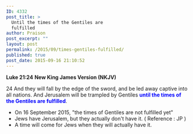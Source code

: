 ```yaml
---
ID: 4332
post_title: >
  Until the times of the Gentiles are
  fulfilled
author: Praison
post_excerpt: ""
layout: post
permalink: /2015/09/times-gentiles-fulfilled/
published: true
post_date: 2015-09-16 21:10:52
---
```

<strong>Luke 21:24</strong>
<strong> New King James Version (NKJV)</strong>

24 And they will fall by the edge of the sword, and be led away captive into all nations. And Jerusalem will be trampled by Gentiles <span style="color: #0000ff;"><strong>until the times of the Gentiles are fulfilled</strong></span>.
<ul>
	<li>On 16 September 2015, "the times of Gentiles are not fulfilled yet"</li>
	<li>Jews have Jerusalem, but they actually don't have it. ( Reference : JP )</li>
	<li>A time will come for Jews when they will actually have it.</li>
</ul>
